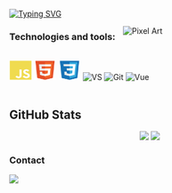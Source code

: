 [![Typing SVG](https://readme-typing-svg.demolab.com?font=Fira+Code&pause=1000&color=6793F7&width=435&lines=Hi%2C+everyone!+I'm+Michael+Quispe.;Welcome+to+my+Github+profile!+)](https://git.io/typing-svg)

<img src="https://i.pinimg.com/originals/fb/c6/f3/fbc6f31bd3b84159470b973aca7e0f97.gif" alt="Pixel Art" align="right" width="300">

### Technologies and tools:

<div style="display: inline_block"><br>
  <img alt="Js"  height="35" width="40" src="https://raw.githubusercontent.com/devicons/devicon/master/icons/javascript/javascript-plain.svg">
  <img alt="HTML" height="35" width="40" src="https://raw.githubusercontent.com/devicons/devicon/master/icons/html5/html5-original.svg">
  <img alt="CSS" height="35" width="40" src="https://raw.githubusercontent.com/devicons/devicon/master/icons/css3/css3-original.svg">
  <img alt="VS"  height="35" width="40" src="https://cdn.jsdelivr.net/gh/devicons/devicon/icons/vscode/vscode-original.svg">
  <img alt="Git" height="35" width="40" src="https://cdn.jsdelivr.net/gh/devicons/devicon/icons/git/git-original.svg">
  <img alt="Vue" height="35" width="40"src="https://cdn.jsdelivr.net/gh/devicons/devicon@latest/icons/vuejs/vuejs-original.svg" />
</div><br>

## GitHub Stats

<div align="center">
  <img src="https://github-readme-stats-us1-git-2ea906-michafred2004-8861s-projects.vercel.app/api?username=MQRF123&count_private=true&show_icons=true&theme=dark" />
  <img src="https://github-readme-stats-us1-git-2ea906-michafred2004-8861s-projects.vercel.app/api/top-langs/?username=MQRF123&layout=compact&theme=dark&langs_count=8" />
</div>


    
### Contact

<div> 
  <a href="https://www.linkedin.com/in/michael-quispe-842413275/"><img src="https://img.shields.io/badge/-LinkedIn-%230077B5?style=for-the-badge&logo=linkedin&logoColor=white" target="_blank"></a> 
</div>
